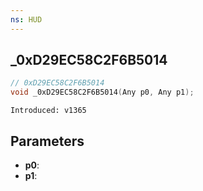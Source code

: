 ```yaml
---
ns: HUD
---
```

## _0xD29EC58C2F6B5014

```c
// 0xD29EC58C2F6B5014
void _0xD29EC58C2F6B5014(Any p0, Any p1);
```

```
Introduced: v1365
```

## Parameters
* **p0**:
* **p1**:


